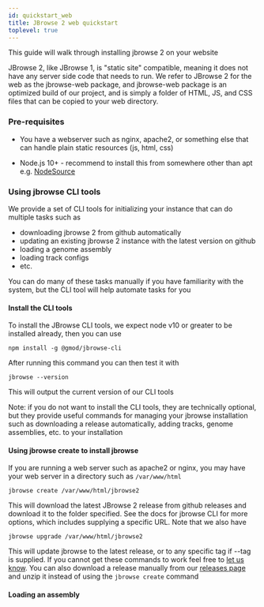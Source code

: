 ```yaml
---
id: quickstart_web
title: JBrowse 2 web quickstart
toplevel: true
---
```


This guide will walk through installing jbrowse 2 on your website

JBrowse 2, like JBrowse 1, is "static site" compatible, meaning it does not
have any server side code that needs to run. We refer to JBrowse 2 for the web
as the jbrowse-web package, and jbrowse-web package is an optimized build of
our project, and is simply a folder of HTML, JS, and CSS files that can be
copied to your web directory.

### Pre-requisites

- You have a webserver such as nginx, apache2, or something else that can
  handle plain static resources (js, html, css)

- Node.js 10+ - recommend to install this from somewhere other than apt e.g.
  [NodeSource](https://github.com/nodesource/distributions/blob/master/README.md#installation-instructions)

### Using jbrowse CLI tools

We provide a set of CLI tools for initializing your instance that can do
multiple tasks such as

- downloading jbrowse 2 from github automatically
- updating an existing jbrowse 2 instance with the latest version on github
- loading a genome assembly
- loading track configs
- etc.

You can do many of these tasks manually if you have familiarity with the
system, but the CLI tool will help automate tasks for you

#### Install the CLI tools

To install the JBrowse CLI tools, we expect node v10 or greater to be installed
already, then you can use

    npm install -g @gmod/jbrowse-cli

After running this command you can then test it with

    jbrowse --version

This will output the current version of our CLI tools

Note: if you do not want to install the CLI tools, they are technically
optional, but they provide useful commands for managing your jbrowse
installation such as downloading a release automatically, adding tracks, genome
assemblies, etc. to your installation

#### Using jbrowse create to install jbrowse

If you are running a web server such as apache2 or nginx, you may have your web
server in a directory such as `/var/www/html`

    jbrowse create /var/www/html/jbrowse2

This will download the latest JBrowse 2 release from github releases and
download it to the folder specified. See the docs for jbrowse CLI for more
options, which includes supplying a specific URL. Note that we also have

    jbrowse upgrade /var/www/html/jbrowse2

This will update jbrowse to the latest release, or to any specific tag if --tag
is supplied. If you cannot get these commands to work feel free to [let us
know](https://github.com/gmod/jbrowse-components/issues). You can also download
a release manually from our [releases
page](https://github.com/GMOD/jbrowse-components/releases) and unzip it instead
of using the `jbrowse create` command

#### Loading an assembly
